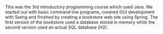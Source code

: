 This was the 3rd introductory programming course which used Java. We started out with basic command line programs, covered GUI development with Swing and finished by creating a bookstore web site using Spring. The first version of the bookstore used a database stored in memory while the second version used an actual SQL database (H2).
